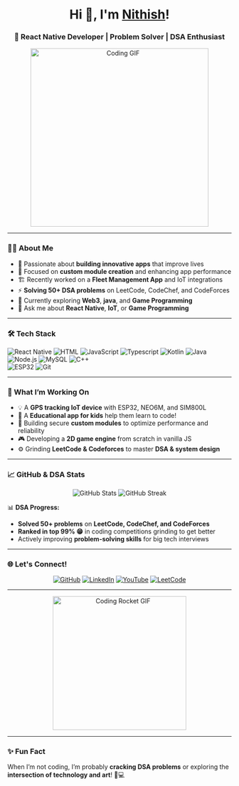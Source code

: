 <!-- Profile Header -->
<h1 align="center">Hi 👋, I'm <a href="https://github.com/nithish876" target="_blank">Nithish</a>!</h1>
<h3 align="center">🚀 React Native Developer | Problem Solver | DSA Enthusiast</h3>

<div align="center">
  <img src="https://media.giphy.com/media/L1R1tvI9svkIWwpVYr/giphy.gif" width="400" alt="Coding GIF">
</div>

---

### 👨‍💻 About Me

- 🌟 Passionate about **building innovative apps** that improve lives  
- 🎯 Focused on **custom module creation** and enhancing app performance  
- 🏗️ Recently worked on a **Fleet Management App** and IoT integrations  
- ⚡ **Solving 50+ DSA problems** on LeetCode, CodeChef, and CodeForces  
- 🌱 Currently exploring **Web3**, **java**, and **Game Programming**  
- 💬 Ask me about **React Native**, **IoT**, or **Game Programming**

---

### 🛠️ Tech Stack
![React Native](https://img.shields.io/badge/React_Native-20232A?style=for-the-badge&logo=react&logoColor=61DAFB) 
![HTML](https://img.shields.io/badge/HTML-%23E34F26.svg?logo=html5&logoColor=white)
![JavaScript](https://img.shields.io/badge/JavaScript-F7DF1E?style=for-the-badge&logo=javascript&logoColor=black) 
![Typescript](https://shields.io/badge/TypeScript-3178C6?logo=TypeScript&logoColor=FFF&style=flat-square)
![Kotlin](https://img.shields.io/badge/Kotlin-7F52FF?style=for-the-badge&logo=Kotlin&logoColor=white)
![Java](https://img.shields.io/badge/Java-ED8B00?style=for-the-badge&logo=openjdk&logoColor=white)
![Node.js](https://img.shields.io/badge/Node.js-339933?style=for-the-badge&logo=nodedotjs&logoColor=white)
![MySQL](https://img.shields.io/badge/MySQL-4479A1?style=for-the-badge&logo=mysql&logoColor=white) 
![C++](https://img.shields.io/badge/C++-00599C?style=for-the-badge&logo=cplusplus&logoColor=white)  
![ESP32](https://img.shields.io/badge/ESP32-333?style=for-the-badge&logo=esp32&logoColor=white) 
![Git](https://img.shields.io/badge/Git-F05032?style=for-the-badge&logo=git&logoColor=white)

---

### 🚀 What I’m Working On
- 💡 A **GPS tracking IoT device** with ESP32, NEO6M, and SIM800L  
- 📱 A **Educational app for kids** help them learn to code!
- 🔐 Building secure **custom modules** to optimize performance and reliability  
- 🎮️ Developing a **2D game engine** from scratch in vanilla JS  
- ⚙️ Grinding **LeetCode & Codeforces** to master **DSA & system design**  

---

### 📈 GitHub & DSA Stats
<div align="center">
  <img src="https://github-readme-stats.vercel.app/api?username=nithish876&show_icons=true&theme=radical" alt="GitHub Stats" />
  <img src="https://github-readme-streak-stats.herokuapp.com/?user=nithish876&theme=radical" alt="GitHub Streak" />
</div>

📊 **DSA Progress:**  
- **Solved 50+ problems** on **LeetCode, CodeChef, and CodeForces**  
- **Ranked in top 99% 😁** in coding competitions grinding to get better 
- Actively improving **problem-solving skills** for big tech interviews  

---

### 🌐 Let's Connect!
<p align="center">
  <a href="https://github.com/nithish876" target="_blank"><img alt="GitHub" src="https://img.shields.io/badge/GitHub-333?style=for-the-badge&logo=github&logoColor=white"></a>
  <a href="https://www.linkedin.com/in/nithish-nithish-21b206291/" target="_blank"><img alt="LinkedIn" src="https://img.shields.io/badge/LinkedIn-0077B5?style=for-the-badge&logo=linkedin&logoColor=white"></a>
  <a href="https://www.youtube.com/@MetaxCodingTamil" target="_blank"><img alt="YouTube" src="https://img.shields.io/badge/YouTube-FF0000?style=for-the-badge&logo=youtube&logoColor=white"></a>
  <a href="https://leetcode.com/u/Nithish876/" target="_blank"><img alt="LeetCode" src="https://img.shields.io/badge/LeetCode-FFA116?style=for-the-badge&logo=leetcode&logoColor=white"></a>
</p>

---

<div align="center">
  <img src="https://media.giphy.com/media/xT9IgzoKnwFNmISR8I/giphy.gif" width="300" alt="Coding Rocket GIF">
</div>

---

### ✨ Fun Fact
When I’m not coding, I’m probably **cracking DSA problems** or exploring the **intersection of technology and art**! 🎨💻
